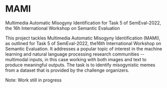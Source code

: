 # MAMI
Multimedia Automatic Misogyny Identification for Task 5 of SemEval-2022, the 16h International Workshop on Semantic Evaluation

This project tackles Multimedia Automatic Misogyny Identification (MAMI), as outlined for Task 5 of SemEval-2022, the16th International Workshop on Semantic Evaluation. It addresses a popular topic of interest in the machine learning and natural language processing research communities -- multimodal inputs, in this case working with both images and text to produce meaningful outputs. The task is to identify misogynistic memes from a dataset that is provided by the challenge organizers.

Note: Work still in progress